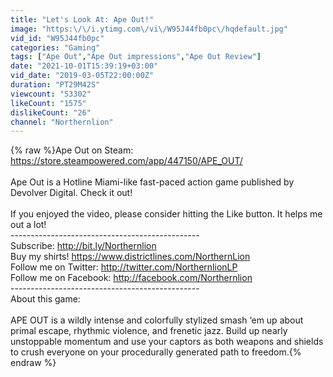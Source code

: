 ```yaml
---
title: "Let's Look At: Ape Out!"
image: "https:\/\/i.ytimg.com\/vi\/W95J44fb0pc\/hqdefault.jpg"
vid_id: "W95J44fb0pc"
categories: "Gaming"
tags: ["Ape Out","Ape Out impressions","Ape Out Review"]
date: "2021-10-01T15:39:19+03:00"
vid_date: "2019-03-05T22:00:00Z"
duration: "PT29M42S"
viewcount: "53302"
likeCount: "1575"
dislikeCount: "26"
channel: "Northernlion"
---
```

{% raw %}Ape Out on Steam: <a rel="nofollow" target="blank" href="https://store.steampowered.com/app/447150/APE_OUT/">https://store.steampowered.com/app/447150/APE_OUT/</a><br /><br />Ape Out is a Hotline Miami-like fast-paced action game published by Devolver Digital. Check it out!<br /><br />If you enjoyed the video, please consider hitting the Like button. It helps me out a lot! <br />-----------------------------------------------<br />Subscribe: <a rel="nofollow" target="blank" href="http://bit.ly/Northernlion">http://bit.ly/Northernlion</a><br />Buy my shirts! <a rel="nofollow" target="blank" href="https://www.districtlines.com/NorthernLion">https://www.districtlines.com/NorthernLion</a><br />Follow me on Twitter: <a rel="nofollow" target="blank" href="http://twitter.com/NorthernlionLP">http://twitter.com/NorthernlionLP</a><br />Follow me on Facebook: <a rel="nofollow" target="blank" href="http://facebook.com/Northernlion">http://facebook.com/Northernlion</a><br />-----------------------------------------------<br />About this game: <br /><br />APE OUT is a wildly intense and colorfully stylized smash ‘em up about primal escape, rhythmic violence, and frenetic jazz. Build up nearly unstoppable momentum and use your captors as both weapons and shields to crush everyone on your procedurally generated path to freedom.{% endraw %}
